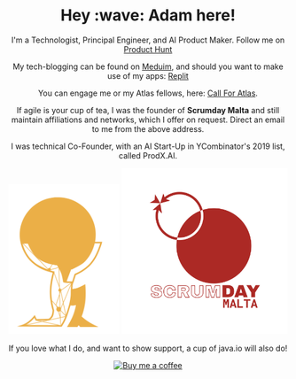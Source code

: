 <h1 align='center'>Hey :wave: Adam here!</h1>
<p align='center'>
I'm a Technologist, Principal Engineer, and AI Product Maker. Follow me on <a href="https://www.producthunt.com/@adam_darmanin1">Product Hunt</a>
</p>
<p align='center'>My tech-blogging can be found on <a href="https://medium.com/@adamdarmanin">Meduim</a>, and should you want to make use of my apps: <a href="https://replit.com/@radmada">Replit</a>
</p>
<p align='center'>You can engage me or my Atlas fellows,  here: <a href="https://callforatlas.com/contactus">Call For Atlas</a>.</p>
<p align='center'>If agile is your cup of tea, I was the founder of <b>Scrumday Malta</b> and still maintain affiliations and networks, which I offer on request. Direct an email to me from the above address.</p>
<p align='center'>I was technical Co-Founder, with an AI Start-Up in YCombinator's 2019 list, called ProdX.AI.</p>

<p align="center">
  <a href="https://callforatlas.com"><img width="200" src="https://github.com/adamd1985/adamd1985/blob/master/cfalogo.png" alt="Social banner for Call for Atlas"></a>
  <img width="300" src="https://github.com/adamd1985/adamd1985/blob/master/sdm-logo-transpr.png" alt="Social banner for Call for Scrumday Malta">
</p>

<p align='center'>If you love what I do, and want to show support, a cup of java.io will also do!</p>
<p align="center">
    <a href="https://www.buymeacoffee.com/AdamadA">
    <img width="450" src="https://img.buymeacoffee.com/api/?url=aHR0cHM6Ly9jZG4uYnV5bWVhY29mZmVlLmNvbS91cGxvYWRzL3Byb2ZpbGVfcGljdHVyZXMvMjAyMi8wOC9IOEFwTHBXNmcxZVBjR1NnLmpwZ0AzMDB3XzBlLndlYnA=&creator=AdamadA&design_code=1&design_color=%23ff813f&slug=AdamadA" alt="Buy me a coffee"/>
  </a>
  </p>
</p>
